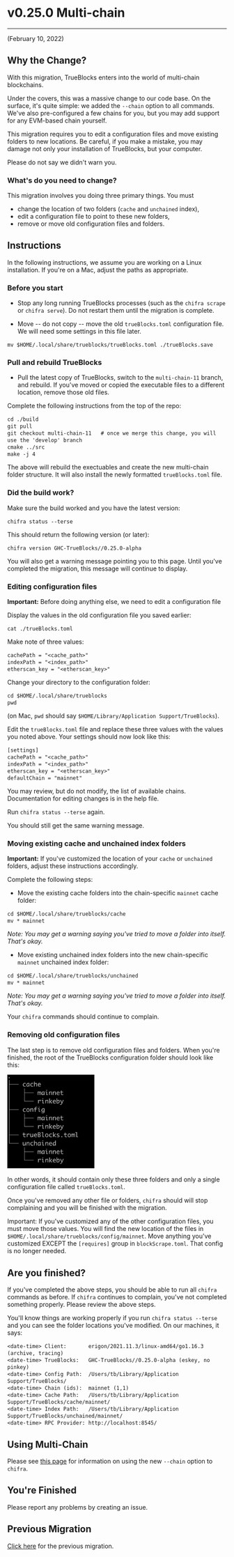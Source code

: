 # v0.25.0 Multi-chain

---

(February 10, 2022)

## Why the Change?

With this migration, TrueBlocks enters into the world of multi-chain blockchains.

Under the covers, this was a massive change to our code base. On the surface, it's quite simple: we added the `--chain` option to all commands. We've also pre-configured a few chains for you, but you may add support for any EVM-based chain yourself.

This migration requires you to edit a configuration files and move existing folders to new locations. Be careful, if you make a mistake, you may damage not only your installation of TrueBlocks, but your computer.

Please do not say we didn't warn you.

### What's do you need to change?

This migration involves you doing three primary things. You must

- change the location of two folders (`cache` and `unchained` index),  
- edit a configuration file to point to these new folders,  
- remove or move old configuration files and folders.

## Instructions

In the following instructions, we assume you are working on a Linux installation. If you're on a Mac, adjust the paths as appropriate.

### Before you start

- Stop any long running TrueBlocks processes (such as the `chifra scrape` or `chifra serve`). Do not restart them until the migration is complete.

- Move -- do not copy -- move the old `trueBlocks.toml` configuration file. We will need some settings in this file later.

```
mv $HOME/.local/share/trueblocks/trueBlocks.toml ./trueBlocks.save
```

### Pull and rebuild TrueBlocks

- Pull the latest copy of TrueBlocks, switch to the `multi-chain-11` branch, and rebuild. If you've moved or copied the executable files to a different location, remove those old files.

Complete the following instructions from the top of the repo:


```
cd ./build
git pull
git checkout multi-chain-11   # once we merge this change, you will use the 'develop' branch
cmake ../src
make -j 4
```

The above will rebuild the exectuables and create the new multi-chain folder structure. It will also install the newly formatted `trueBlocks.toml` file.

### Did the build work?

Make sure the build worked and you have the latest version:

```
chifra status --terse
```

This should return the following version (or later):

```
chifra version GHC-TrueBlocks//0.25.0-alpha
```

You will also get a warning message pointing you to this page. Until you've completed the migration, this message will continue to display.

### Editing configuration files

**Important:** Before doing anything else, we need to edit a configuration file

Display the values in the old configuration file you saved earlier:

```
cat ./trueBlocks.toml
```

Make note of three values:

```
cachePath = "<cache_path>"
indexPath = "<index_path>"
etherscan_key = "<etherscan_key>"
```

Change your directory to the configuration folder:

```
cd $HOME/.local/share/trueblocks
pwd
```

(on Mac, `pwd` should say `$HOME/Library/Application Support/TrueBlocks`).

Edit the `trueBlocks.toml` file and replace these three values with the values you noted above. Your settings should now look like this:

```
[settings]
cachePath = "<cache_path>"
indexPath = "<index_path>"
etherscan_key = "<etherscan_key>"
defaultChain = "mainnet"
```

You may review, but do not modify, the list of available chains. Documentation for editing changes is in the help file.

Run `chifra status --terse` again.

You should still get the same warning message.

### Moving existing cache and unchained index folders

**Important:** If you've customized the location of your `cache` or `unchained` folders, adjust these instructions accordingly.
 
Complete the following steps:

- Move the existing cache folders into the chain-specific `mainnet` cache folder:

```
cd $HOME/.local/share/trueblocks/cache
mv * mainnet
```

*Note: You may get a warning saying you've tried to move a folder into itself. That's okay.*

- Move existing unchained index folders into the new chain-specific `mainnet` unchained index folder:

```
cd $HOME/.local/share/trueblocks/unchained
mv * mainnet
```

*Note: You may get a warning saying you've tried to move a folder into itself. That's okay.*

Your `chifra` commands should continue to complain.

### Removing old configuration files

The last step is to remove old configuration files and folders. When you're finished, the root of the TrueBlocks configuration folder should look like this:

<img width="200" src="./migration.25.2.png">

In other words, it should contain only these three folders and only a single configuration file called `trueBlocks.toml`.

Once you've removed any other file or folders, `chifra` should will stop complaining and you will be finished with the migration.

Important: If you've customized any of the other configuration files, you must move those values. You will find the new location of the files in `$HOME/.local/share/trueblocks/config/mainnet`. Move anything you've customized EXCEPT the `[requires]` group in `blockScrape.toml`. That config is no longer needed.

## Are you finished?

If you've completed the above steps, you should be able to run all `chifra` commands as before. If `chifra` continues to complain, you've not completed something properly. Please review the above steps.

You'll know things are working properly if you run `chifra status --terse` and you can see the folder locations you've modified. On our machines, it says:

```
<date-time> Client:       erigon/2021.11.3/linux-amd64/go1.16.3 (archive, tracing)
<date-time> TrueBlocks:   GHC-TrueBlocks//0.25.0-alpha (eskey, no pinkey)
<date-time> Config Path:  /Users/tb/Library/Application Support/TrueBlocks/
<date-time> Chain (ids):  mainnet (1,1)
<date-time> Cache Path:   /Users/tb/Library/Application Support/TrueBlocks/cache/mainnet/
<date-time> Index Path:   /Users/tb/Library/Application Support/TrueBlocks/unchained/mainnet/
<date-time> RPC Provider: http://localhost:8545/
```

## Using Multi-Chain

Please see [this page](./) for information on using the new `--chain` option to `chifra`.

## You're Finished

Please report any problems by creating an issue.

## Previous Migration

[Click here](./README-v0.18.0.md) for the previous migration.
